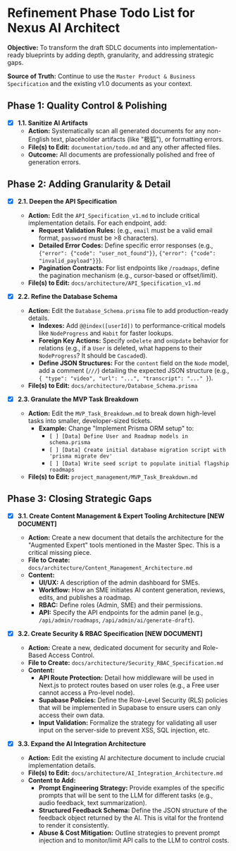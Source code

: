# Refinement Phase Todo List for Nexus AI Architect

**Objective:** To transform the draft SDLC documents into implementation-ready blueprints by adding depth, granularity, and addressing strategic gaps.

**Source of Truth:** Continue to use the `Master Product & Business Specification` and the existing v1.0 documents as your context.

## Phase 1: Quality Control & Polishing

- [x] **1.1. Sanitize AI Artifacts**
    - **Action:** Systematically scan all generated documents for any non-English text, placeholder artifacts (like "极狐"), or formatting errors.
    - **File(s) to Edit:** `documentation/todo.md` and any other affected files.
    - **Outcome:** All documents are professionally polished and free of generation errors.

## Phase 2: Adding Granularity & Detail

- [x] **2.1. Deepen the API Specification**
    - **Action:** Edit the `API_Specification_v1.md` to include critical implementation details. For each endpoint, add:
        - **Request Validation Rules:** (e.g., `email` must be a valid email format, `password` must be >8 characters).
        - **Detailed Error Codes:** Define specific error responses (e.g., `{"error": {"code": "user_not_found"}}`, `{"error": {"code": "invalid_payload"}}`).
        - **Pagination Contracts:** For list endpoints like `/roadmaps`, define the pagination mechanism (e.g., cursor-based or offset/limit).
    - **File(s) to Edit:** `docs/architecture/API_Specification_v1.md`

- [x] **2.2. Refine the Database Schema**
    - **Action:** Edit the `Database_Schema.prisma` file to add production-ready details.
        - **Indexes:** Add `@@index([userId])` to performance-critical models like `NodeProgress` and `Habit` for faster lookups.
        - **Foreign Key Actions:** Specify `onDelete` and `onUpdate` behavior for relations (e.g., if a `User` is deleted, what happens to their `NodeProgress`? It should be `Cascade`d).
        - **Define JSON Structures:** For the `content` field on the `Node` model, add a comment (`///`) detailing the expected JSON structure (e.g., `{ "type": "video", "url": "...", "transcript": "..." }`).
    - **File(s) to Edit:** `docs/architecture/Database_Schema.prisma`

- [x] **2.3. Granulate the MVP Task Breakdown**
    - **Action:** Edit the `MVP_Task_Breakdown.md` to break down high-level tasks into smaller, developer-sized tickets.
        - **Example:** Change "Implement Prisma ORM setup" to:
            - `[ ] [Data] Define User and Roadmap models in schema.prisma`
            - `[ ] [Data] Create initial database migration script with 'prisma migrate dev'`
            - `[ ] [Data] Write seed script to populate initial flagship roadmaps`
    - **File(s) to Edit:** `project_management/MVP_Task_Breakdown.md`

## Phase 3: Closing Strategic Gaps

- [x] **3.1. Create Content Management & Expert Tooling Architecture [NEW DOCUMENT]**
    - **Action:** Create a new document that details the architecture for the "Augmented Expert" tools mentioned in the Master Spec. This is a critical missing piece.
    - **File to Create:** `docs/architecture/Content_Management_Architecture.md`
    - **Content:**
        - **UI/UX:** A description of the admin dashboard for SMEs.
        - **Workflow:** How an SME initiates AI content generation, reviews, edits, and publishes a roadmap.
        - **RBAC:** Define roles (Admin, SME) and their permissions.
        - **API:** Specify the API endpoints for the admin panel (e.g., `/api/admin/roadmaps`, `/api/admin/ai/generate-draft`).

- [x] **3.2. Create Security & RBAC Specification [NEW DOCUMENT]**
    - **Action:** Create a new, dedicated document for security and Role-Based Access Control.
    - **File to Create:** `docs/architecture/Security_RBAC_Specification.md`
    - **Content:**
        - **API Route Protection:** Detail how middleware will be used in Next.js to protect routes based on user roles (e.g., a Free user cannot access a Pro-level node).
        - **Supabase Policies:** Define the Row-Level Security (RLS) policies that will be implemented in Supabase to ensure users can only access their own data.
        - **Input Validation:** Formalize the strategy for validating all user input on the server-side to prevent XSS, SQL injection, etc.

- [x] **3.3. Expand the AI Integration Architecture**
    - **Action:** Edit the existing AI architecture document to include crucial implementation details.
    - **File(s) to Edit:** `docs/architecture/AI_Integration_Architecture.md`
    - **Content to Add:**
        - **Prompt Engineering Strategy:** Provide examples of the specific prompts that will be sent to the LLM for different tasks (e.g., audio feedback, text summarization).
        - **Structured Feedback Schema:** Define the JSON structure of the feedback object returned by the AI. This is vital for the frontend to render it consistently.
        - **Abuse & Cost Mitigation:** Outline strategies to prevent prompt injection and to monitor/limit API calls to the LLM to control costs.